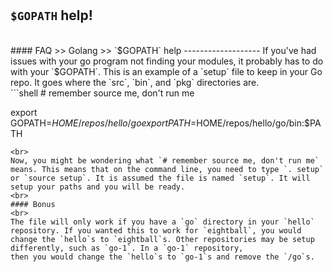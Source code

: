 <br>
<br>

## `$GOPATH` help!
<br>
#### FAQ >> Golang >> `$GOPATH` help
-------------------
If you've had issues with your go program not finding your modules, it
probably has to do with your `$GOPATH`. This is an example of a 
`setup` file to keep in your Go repo. It goes where the `src`, `bin`,
and `pkg` directories are.
<br>
```shell
# remember source me, don't run me

export GOPATH=$HOME/repos/hello/go
export PATH=$HOME/repos/hello/go/bin:$PATH
```
<br>
Now, you might be wondering what `# remember source me, don't run me`
means. This means that on the command line, you need to type `. setup`
or `source setup`. It is assumed the file is named `setup`. It will
setup your paths and you will be ready.
<br>
#### Bonus
<br>
The file will only work if you have a `go` directory in your `hello`
repository. If you wanted this to work for `eightball`, you would
change the `hello`s to `eightball`s. Other repositories may be setup
differently, such as `go-1`. In a `go-1` repository,
then you would change the `hello`s to `go-1`s and remove the `/go`s.
